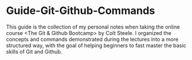 # Guide-Git-Github-Commands

This guide is the collection of my personal notes when taking the online course <The Git & Github Bootcamp> by Colt Steele. I organized the concepts and commands demonstrated during the lectures into a more structured way, with the goal of helping beginners to fast master the basic skills of Git and Github.
